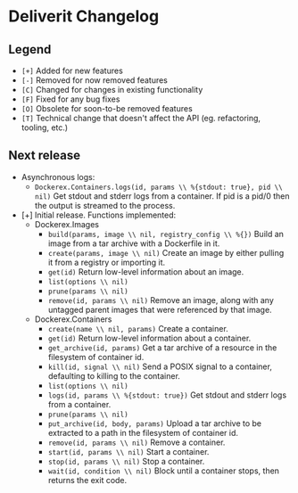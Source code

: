 # Deliverit Changelog

## Legend

- `[+]` Added for new features
- `[-]` Removed for now removed features
- `[C]` Changed for changes in existing functionality
- `[F]` Fixed for any bug fixes
- `[O]` Obsolete for soon-to-be removed features
- `[T]` Technical change that doesn't affect the API (eg. refactoring, tooling, etc.)

## Next release

- Asynchronous logs:
  - `Dockerex.Containers.logs(id, params \\ %{stdout: true}, pid \\ nil)`
    Get stdout and stderr logs from a container. If pid is a pid/0
    then the output is streamed to the process.
- [+] Initial release. Functions implemented:
  - Dockerex.Images
    - `build(params, image \\ nil, registry_config \\ %{})` Build an image from a tar archive with a Dockerfile in it.
    - `create(params, image \\ nil)` Create an image by either pulling it from a registry or importing it.
    - `get(id)` Return low-level information about an image.
    - `list(options \\ nil)`
    - `prune(params \\ nil)`
    - `remove(id, params \\ nil)` Remove an image, along with any untagged parent images that were referenced by that image.
  - Dockerex.Containers
    - `create(name \\ nil, params)` Create a container.
    - `get(id)` Return low-level information about a container.
    - `get_archive(id, params)` Get a tar archive of a resource in the filesystem of container id.
    - `kill(id, signal \\ nil)` Send a POSIX signal to a container, defaulting to killing to the container.
    - `list(options \\ nil)`
    - `logs(id, params \\ %{stdout: true})` Get stdout and stderr logs from a container.
    - `prune(params \\ nil)`
    - `put_archive(id, body, params)` Upload a tar archive to be extracted to a path in the filesystem of container id.
    - `remove(id, params \\ nil)` Remove a container.
    - `start(id, params \\ nil)` Start a container.
    - `stop(id, params \\ nil)` Stop a container.
    - `wait(id, condition \\ nil)` Block until a container stops, then returns the exit code.
